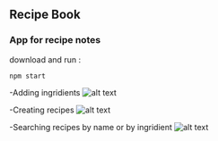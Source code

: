 ## Recipe Book
### App for recipe notes
download and run :
```
npm start
```
-Adding ingridients
![alt text](https://pp.userapi.com/c834400/v834400545/edb75/H8Rgdeny61c.jpg)

-Creating recipes
![alt text](https://pp.userapi.com/c834400/v834400545/edb7f/4WSS33M2AGA.jpg)

-Searching recipes by name or by ingridient
![alt text](https://pp.userapi.com/c834400/v834400545/edb89/vG3Cyy1bVqI.jpg)
